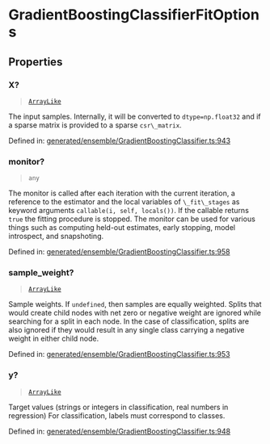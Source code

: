 # GradientBoostingClassifierFitOptions

## Properties

### X?

> [`ArrayLike`](../types/ArrayLike.md)

The input samples. Internally, it will be converted to `dtype=np.float32` and if a sparse matrix is provided to a sparse `csr\_matrix`.

Defined in:  [generated/ensemble/GradientBoostingClassifier.ts:943](https://github.com/transitive-bullshit/scikit-learn-ts/blob/92ab806/packages/sklearn/src/generated/ensemble/GradientBoostingClassifier.ts#L943)

### monitor?

> `any`

The monitor is called after each iteration with the current iteration, a reference to the estimator and the local variables of `\_fit\_stages` as keyword arguments `callable(i, self, locals())`. If the callable returns `true` the fitting procedure is stopped. The monitor can be used for various things such as computing held-out estimates, early stopping, model introspect, and snapshoting.

Defined in:  [generated/ensemble/GradientBoostingClassifier.ts:958](https://github.com/transitive-bullshit/scikit-learn-ts/blob/92ab806/packages/sklearn/src/generated/ensemble/GradientBoostingClassifier.ts#L958)

### sample\_weight?

> [`ArrayLike`](../types/ArrayLike.md)

Sample weights. If `undefined`, then samples are equally weighted. Splits that would create child nodes with net zero or negative weight are ignored while searching for a split in each node. In the case of classification, splits are also ignored if they would result in any single class carrying a negative weight in either child node.

Defined in:  [generated/ensemble/GradientBoostingClassifier.ts:953](https://github.com/transitive-bullshit/scikit-learn-ts/blob/92ab806/packages/sklearn/src/generated/ensemble/GradientBoostingClassifier.ts#L953)

### y?

> [`ArrayLike`](../types/ArrayLike.md)

Target values (strings or integers in classification, real numbers in regression) For classification, labels must correspond to classes.

Defined in:  [generated/ensemble/GradientBoostingClassifier.ts:948](https://github.com/transitive-bullshit/scikit-learn-ts/blob/92ab806/packages/sklearn/src/generated/ensemble/GradientBoostingClassifier.ts#L948)
